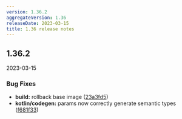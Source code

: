 ```yaml
---
version: 1.36.2
aggregateVersion: 1.36
releaseDate: 2023-03-15
title: 1.36 release notes
---
```

## 1.36.2
2023-03-15

### Bug Fixes

* **build:** rollback base image ([23a3fd5](https://gitlab.com/taxi-lang/taxi-lang/commit/23a3fd518d202918fd46ad8d9ca5935d0fbbc4f4))
* **kotlin/codegen:** params now correctly generate semantic types ([f681f33](https://gitlab.com/taxi-lang/taxi-lang/commit/f681f337ef50322f7dfc94a92314319164a00cf2))



